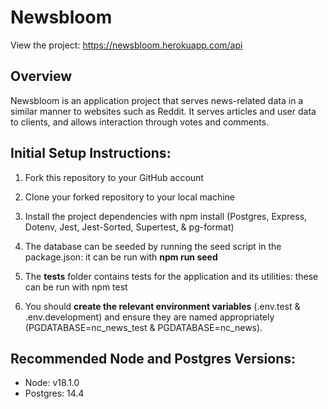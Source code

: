 # Newsbloom

View the project: https://newsbloom.herokuapp.com/api

## Overview

Newsbloom is an application project that serves news-related data in a similar manner to websites such as Reddit. It serves articles and user data to clients, and allows interaction through votes and comments.

## Initial Setup Instructions:

1. Fork this repository to your GitHub account

2. Clone your forked repository to your local machine

3. Install the project dependencies with npm install
   (Postgres, Express, Dotenv, Jest, Jest-Sorted, Supertest, & pg-format)

4. The database can be seeded by running the seed script in the package.json: it can be run with **npm run seed**

5. The **tests** folder contains tests for the application and its utilities: these can be run with npm test <file-name>

6. You should **create the relevant environment variables** (.env.test & .env.development) and ensure they are named appropriately (PGDATABASE=nc_news_test & PGDATABASE=nc_news).

## Recommended Node and Postgres Versions:

- Node: v18.1.0
- Postgres: 14.4
